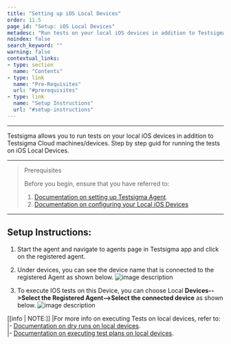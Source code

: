 ```yaml
---
title: "Setting up iOS Local Devices"
order: 11.5
page_id: "Setup: iOS Local Devices"
metadesc: "Run tests on your local iOS devices in addition to Testsigma Cloud machines/devices. Learn how to setup iOS Local Devices in Testsigma application."
noindex: false
search_keyword: ""
warning: false
contextual_links:
- type: section
  name: "Contents"
- type: link
  name: "Pre-Requisites"
  url: "#prerequisites"
- type: link
  name: "Setup Instructions"
  url: "#setup-instructions"
---
```


---

Testsigma allows you to run tests on your local iOS devices in addition to Testsigma Cloud machines/devices. Step by step guid for running the tests on iOS Local Devices.

---

> <p id="prerequisites">Prerequisites</p>
> 
> Before you begin, ensure that you have referred to: 
> 1. [Documentation on setting up Testsigma Agent](https://testsigma.com/docs/agent/setup-on-windows-mac-linux/).
> 2. [Documentation on configuring your Local iOS Devices](https://testsigma.com/docs/configuration/ios-settings/)

---
## **Setup Instructions:**

1. Start the agent and navigate to agents page in Testsigma app and click on the registered agent.
2. Under devices, you can see the device name that is connected to the registered Agent as shown below.
   ![image description](https://docs.testsigma.com/images/ios-setup/agent-device.png)

3. To execute IOS tests on this Device, you can choose Local **Devices-->Select the Registered Agent-->Select the connected device** as shown below.
   ![image description](https://docs.testsigma.com/images/ios-setup/agent-device-selection-dry-run.png)

[[info | NOTE:]]
|For more info on executing Tests on local devices, refer to: <br/>
|- [Documentation on dry runs on local devices](https://testsigma.com/docs/runs/dry-runs-on-local-devices/). <br/>
|- [Documentation on executing test plans on local devices](https://testsigma.com/docs/runs/test-plans-on-local-devices/).<br/>
